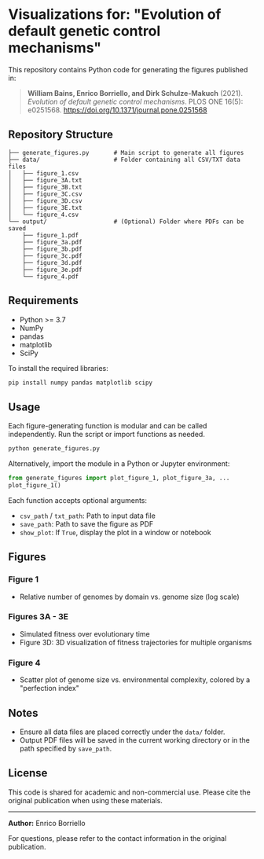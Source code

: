 # Visualizations for: "Evolution of default genetic control mechanisms"

This repository contains Python code for generating the figures published in:

> **William Bains, Enrico Borriello, and Dirk Schulze-Makuch** (2021). *Evolution of default genetic control mechanisms*. PLOS ONE 16(5): e0251568. https://doi.org/10.1371/journal.pone.0251568

## Repository Structure

```
├── generate_figures.py       # Main script to generate all figures
├── data/                     # Folder containing all CSV/TXT data files
│   ├── figure_1.csv
│   ├── figure_3A.txt
│   ├── figure_3B.txt
│   ├── figure_3C.csv
│   ├── figure_3D.csv
│   ├── figure_3E.txt
│   └── figure_4.csv
└── output/                   # (Optional) Folder where PDFs can be saved
    ├── figure_1.pdf
    ├── figure_3a.pdf
    ├── figure_3b.pdf
    ├── figure_3c.pdf
    ├── figure_3d.pdf
    ├── figure_3e.pdf
    └── figure_4.pdf
```

## Requirements

- Python >= 3.7
- NumPy
- pandas
- matplotlib
- SciPy

To install the required libraries:

```bash
pip install numpy pandas matplotlib scipy
```

## Usage

Each figure-generating function is modular and can be called independently. Run the script or import functions as needed.

```bash
python generate_figures.py
```

Alternatively, import the module in a Python or Jupyter environment:

```python
from generate_figures import plot_figure_1, plot_figure_3a, ...
plot_figure_1()
```

Each function accepts optional arguments:
- `csv_path` / `txt_path`: Path to input data file
- `save_path`: Path to save the figure as PDF
- `show_plot`: If `True`, display the plot in a window or notebook

## Figures

### Figure 1
- Relative number of genomes by domain vs. genome size (log scale)

### Figures 3A - 3E
- Simulated fitness over evolutionary time
- Figure 3D: 3D visualization of fitness trajectories for multiple organisms

### Figure 4
- Scatter plot of genome size vs. environmental complexity, colored by a "perfection index"

## Notes
- Ensure all data files are placed correctly under the `data/` folder.
- Output PDF files will be saved in the current working directory or in the path specified by `save_path`.

## License
This code is shared for academic and non-commercial use. Please cite the original publication when using these materials.

---

**Author:** Enrico Borriello

For questions, please refer to the contact information in the original publication.
